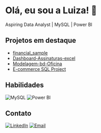 # Olá, eu sou a Luiza! 👋
Aspiring Data Analyst | MySQL | Power BI  

## Projetos em destaque
- [financial_sample](https://github.com/luiza-datahub/financial_sample)
- [Dashboard-Assinaturas-excel](https://github.com/luiza-datahub/dashboard-assinaturas-xbox)
- [Modelagem-bd-Oficina](https://github.com/luiza-datahub/Modelagem-bd-oficina)
- [E-commerce SQL Project](https://github.com/luiza-datahub/e-commerce-sql-project)

## Habilidades
![MySQL](https://img.shields.io/badge/MySQL-4479A1?style=for-the-badge&logo=mysql&logoColor=white)
![Power BI](https://img.shields.io/badge/Power%20BI-F2C811?style=for-the-badge&logo=power-bi&logoColor=black)

## Contato
[![LinkedIn](https://img.shields.io/badge/LinkedIn-0077B5?style=for-the-badge&logo=linkedin&logoColor=white)](https://www.linkedin.com/in/luiza-abreu-ti/) [![Email](https://img.shields.io/badge/Email-D14836?style=for-the-badge&logo=gmail&logoColor=white)](mailto:luizaabreudossantos97@gmail.com)
